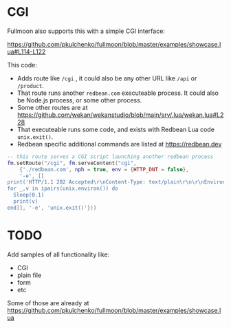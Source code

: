 # CGI

Fullmoon also supports this with a simple CGI interface:

https://github.com/pkulchenko/fullmoon/blob/master/examples/showcase.lua#L114-L122

This code:
- Adds route like `/cgi` , it could also be any other URL like `/api` or `/product`.
- That route runs another `redbean.com` executeable process. It could also be Node.js process, or some other process.
- Some other routes are at https://github.com/wekan/wekanstudio/blob/main/srv/.lua/wekan.lua#L228
- That executeable runs some code, and exists with Redbean Lua code `unix.exit()`.
- Redbean specific additional commands are listed at https://redbean.dev

```lua
-- this route serves a CGI script launching another redbean process
fm.setRoute("/cgi", fm.serveContent("cgi",
    {'./redbean.com', nph = true, env = {HTTP_DNT = false},
    '-e', [[
print('HTTP/1.1 202 Accepted\r\nContent-Type: text/plain\r\n\r\nEnvironment:')
for _,v in ipairs(unix.environ()) do
  Sleep(0.1)
  print(v)
end]], '-e', 'unix.exit()'}))
```


# TODO

Add samples of all functionality like:

- CGI
- plain file
- form
- etc

Some of those are already at https://github.com/pkulchenko/fullmoon/blob/master/examples/showcase.lua
